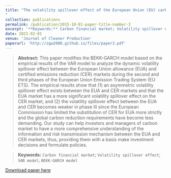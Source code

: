 ```yaml
---
title: "The volatility spillover effect of the European Union (EU) carbon financial market
"
collection: publications
permalink: /publication/2015-10-01-paper-title-number-3
excerpt: '**Keywords:** Carbon financial market; Volatility spillover effect; VAR model; BEKK-GARCH model'
date: 2021-02-01
venue: 'Journal of Cleaner Production'
paperurl: 'http://zgw2000.github.io/files/paper3.pdf'
---
```

> **Abstract:** This paper modifies the BEKK-GARCH model based on the empirical results of the VAR model to analyze the dynamic volatility spillover effect between the European Union allowance (EUA) and certified emissions reduction (CER) markets during the second and third phases of the European Union Emission Trading System (EU ETS). The empirical results show that (1) an asymmetric volatility spillover effect exists between the EUA and CER markets and that the EUA market has a more significant volatility spillover effect on the CER market, and (2) the volatility spillover effect between the EUA and CER becomes weaker in phase III since the European Commission has limited the substitution of CER for EUA more strictly and the global carbon reduction requirements have become less demanding. Our study can help investors and managers of carbon market to have a more comprehensive understanding of the information and risk transmission mechanism between the EUA and CER markets, thus, providing them with a basis make investment decisions and formulate policies.

> **Keywords:** `Carbon financial market`; `Volatility spillover effect`; `VAR model`; `BEKK-GARCH model`

[Download paper here](http://zgw2000.github.io/files/paper3.pdf)

